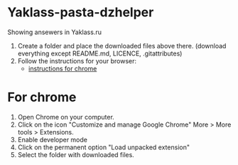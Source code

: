 # Yaklass-pasta-dzhelper
Showing ansewers in Yaklass.ru

1. Create a folder and place the downloaded files above there. (download everything except README.md, LICENCE, .gitattributes)
2. Follow the instructions for your browser:
   + [instructions for chrome](#chrome)



<a name="chrome"></a>
# For chrome
1) Open Chrome on your computer.
2) Click on the icon "Customize and manage Google Chrome" More > More tools > Extensions.
3) Enable developer mode
4) Click on the permanent option "Load unpacked extension"
5) Select the folder with downloaded files.
